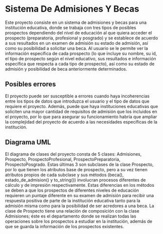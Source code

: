 # Sistema De Admisiones Y Becas
Este proyecto consiste en un sistema de admisiones y becas para una institución educativa, donde se trabaja con tres tipos de posibles prospectos dependiendo del nivel de educación al que quiera acceder el prospecto (preparatoria, profesional y posgrado) y se establece de acuerdo a sus resultados en un examen de admisión su estado de admisión, así como su posibilidad a solicitar una beca. Al usuario se le permite ver la información específica de cada prospecto (lo que incluye su nombre, su id, el tipo de prospecto según el nivel educativo, sus resultados e información específica que respecta a cada tipo de prospecto), así como su estado de admisión y posibilidad de beca anteriormente determinados.

## Posibles errores
El proyecto puede ser susceptible a errores cuando haya incoherencias entre los tipos de datos que introduzca el usuario y el tipo de datos que requiere el proyecto. Además, puede que haya instituciones educativas que soliciten una mayor cantidad de requisitos de admisión que los incluidos en el proyecto, por lo que para asegurar su funcionamiento habría que ampliar la complejidad del proyecto de acuerdo a las necesidades específicas de la institución.

## Diagrama UML
El diagrama de clases del proyecto consta de 5 clases: Admisiones, Prospecto, ProspectoProfesional, ProspectoPreparatoria, ProspectoPosgrado. Estas últimas 3 son subclases de la clase Prospecto, por lo que tienen los atributos base de prospecto, pero a su vez tienen atributos propios de cada subclase y sus métodos (beca(), estado_de_admision() y to_string()) involucran procesos diferentes de cálculo y de impresión respectivamente. Estas diferencias en los métodos se deben a que los prospectos de diferentes niveles de educación requieren un puntaje diferente en su examen de admisión para recibir una respuesta positiva de parte de la institución educativa tanto para la admisión misma como para la posibilidad de ser acredores a una beca. La clase de Prospecto tiene una relación de composición con la clase Admisiones; éste es el departamento donde se realizan todas las operaciones sobre los prospectos a estudiar en la institución, además de que se guarda la información de los prospectos existentes.
